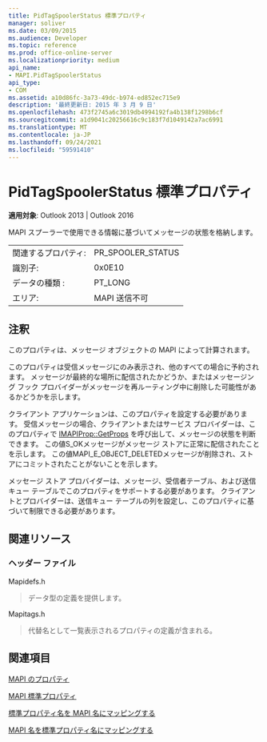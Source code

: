 ```yaml
---
title: PidTagSpoolerStatus 標準プロパティ
manager: soliver
ms.date: 03/09/2015
ms.audience: Developer
ms.topic: reference
ms.prod: office-online-server
ms.localizationpriority: medium
api_name:
- MAPI.PidTagSpoolerStatus
api_type:
- COM
ms.assetid: a10d86fc-3a73-49dc-b974-ed852ec715e9
description: '最終更新日: 2015 年 3 月 9 日'
ms.openlocfilehash: 473f2745a6c3019db4994192fa4b138f1298b6cf
ms.sourcegitcommit: a1d9041c20256616c9c183f7d1049142a7ac6991
ms.translationtype: MT
ms.contentlocale: ja-JP
ms.lasthandoff: 09/24/2021
ms.locfileid: "59591410"
---
```

# <a name="pidtagspoolerstatus-canonical-property"></a>PidTagSpoolerStatus 標準プロパティ

  
  
**適用対象**: Outlook 2013 | Outlook 2016 
  
MAPI スプーラーで使用できる情報に基づいてメッセージの状態を格納します。
  
|||
|:-----|:-----|
|関連するプロパティ:  <br/> |PR_SPOOLER_STATUS  <br/> |
|識別子:  <br/> |0x0E10  <br/> |
|データの種類 :   <br/> |PT_LONG  <br/> |
|エリア:  <br/> |MAPI 送信不可  <br/> |
   
## <a name="remarks"></a>注釈

このプロパティは、メッセージ オブジェクトの MAPI によって計算されます。
  
このプロパティは受信メッセージにのみ表示され、他のすべての場合に予約されます。 メッセージが最終的な場所に配信されたかどうか、またはメッセージング フック プロバイダーがメッセージを再ルーティング中に削除した可能性があるかどうかを示します。
  
クライアント アプリケーションは、このプロパティを設定する必要があります。 受信メッセージの場合、クライアントまたはサービス プロバイダーは、このプロパティで [IMAPIProp::GetProps](imapiprop-getprops.md) を呼び出して、メッセージの状態を判断できます。 この値S_OKメッセージがメッセージ ストアに正常に配信されたことを示します。 この値MAPI_E_OBJECT_DELETEDメッセージが削除され、ストアにコミットされたことがないことを示します。 
  
メッセージ ストア プロバイダーは、メッセージ、受信者テーブル、および送信キュー テーブルでこのプロパティをサポートする必要があります。 クライアントとプロバイダーは、送信キュー テーブルの列を設定し、このプロパティに基づいて制限できる必要があります。
  
## <a name="related-resources"></a>関連リソース

### <a name="header-files"></a>ヘッダー ファイル

Mapidefs.h
  
> データ型の定義を提供します。
    
Mapitags.h
  
> 代替名として一覧表示されるプロパティの定義が含まれる。
    
## <a name="see-also"></a>関連項目



[MAPI のプロパティ](mapi-properties.md)
  
[MAPI 標準プロパティ](mapi-canonical-properties.md)
  
[標準プロパティ名を MAPI 名にマッピングする](mapping-canonical-property-names-to-mapi-names.md)
  
[MAPI 名を標準プロパティ名にマッピングする](mapping-mapi-names-to-canonical-property-names.md)

